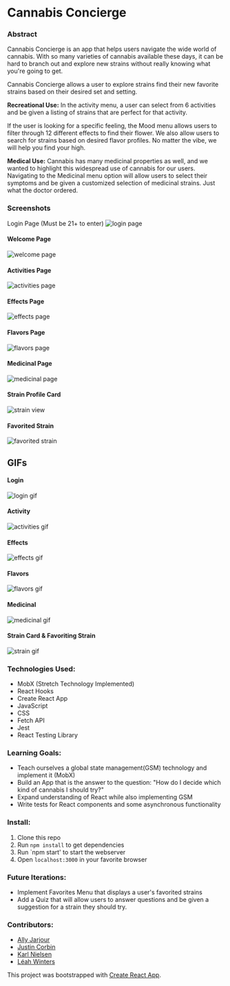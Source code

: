 # Cannabis Concierge 

### Abstract
Cannabis Concierge is an app that helps users navigate the wide world of cannabis.  With so many varieties of cannabis available these days, it can be hard to branch out and explore new strains without really knowing what you're going to get.  

Cannabis Concierge allows a user to explore strains find their new favorite strains based on their desired set and setting.  

**Recreational Use:**
In the activity menu, a user can select from 6 activities and be given a listing of strains that are perfect for that activity.

If the user is looking for a specific feeling, the Mood menu allows users to filter through 12 different effects to find their flower.  We also allow users to search for strains based on desired flavor profiles.  No matter the vibe, we will help you find your high.  

**Medical Use:**
Cannabis has many medicinal properties as well, and we wanted to highlight this widespread use of cannabis for our users.  Navigating to the Medicinal menu option will allow users to select their symptoms and be given a customized selection of medicinal strains.  Just what the doctor ordered.

### Screenshots
Login Page (Must be 21+ to enter)
![login page](/screenshots/login-page.png)

#### Welcome Page
![welcome page](/screenshots/welcome-page.png)

#### Activities Page
![activities page](/screenshots/activity-page.png)

#### Effects Page
![effects page](/screenshots/effect-page.png)

#### Flavors Page
![flavors page](/screenshots/flavors-page.png)

#### Medicinal Page
![medicinal page](/screenshots/medical-page.png)

#### Strain Profile Card
![strain view](/screenshots/strain-page.png)

#### Favorited Strain
![favorited strain](/screenshots/favorite.png)

## GIFs
#### Login
![login gif](/screenshots/login-gif.gif)
####  Activity
![activities gif](/screenshots/activity.gif)
#### Effects
![effects gif](/screenshots/effects.gif)
#### Flavors
![flavors gif](/screenshots/flavor.gif)
#### Medicinal
![medicinal gif](/screenshots/medicinal.gif)
#### Strain Card & Favoriting Strain
![strain gif](/screenshots/strain-favorite.gif)

### Technologies Used:
- MobX (Stretch Technology Implemented)
- React Hooks
- Create React App
- JavaScript
- CSS
- Fetch API
- Jest
- React Testing Library

### Learning Goals:
- Teach ourselves a global state management(GSM) technology and implement it (MobX)
- Build an App that is the answer to the question: "How do I decide which kind of cannabis I should try?"
- Expand understanding of React while also implementing GSM
- Write tests for React components and some asynchronous functionality

### Install:
1. Clone this repo
1. Run `npm install` to get dependencies
1. Run `npm start' to start the webserver
1. Open `localhost:3000` in your favorite browser

### Future Iterations:
- Implement Favorites Menu that displays a user's favorited strains
- Add a Quiz that will allow users to answer questions and be given a suggestion for a strain they should try.

### Contributors:
- [Ally Jarjour](https://github.com/allyjarjour)
- [Justin Corbin](https://github.com/Corbinj22)
- [Karl Nielsen](https://github.com/karlfunhouse)
- [Léah Winters](https://github.com/LeahWinters)


This project was bootstrapped with [Create React App](https://github.com/facebook/create-react-app).
